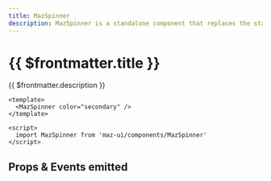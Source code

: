 ```yaml
---
title: MazSpinner
description: MazSpinner is a standalone component that replaces the standard html input checkbox. Color options are available.
---
```


# {{ $frontmatter.title }}

{{ $frontmatter.description }}

<MazSpinner color="secondary" />

```vue
<template>
  <MazSpinner color="secondary" />
</template>

<script>
  import MazSpinner from 'maz-ui/components/MazSpinner'
</script>
```

## Props & Events emitted

<ComponentPropDoc component="MazSpinner" />

